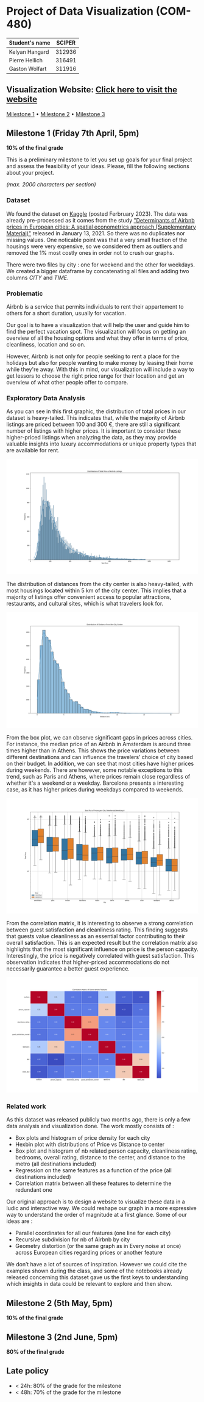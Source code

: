 # Project of Data Visualization (COM-480)

| Student's name | SCIPER |
| -------------- | ------ |
| Kelyan Hangard | 312936 |
| Pierre Hellich | 316491 |
| Gaston Wolfart | 311916 |

## Visualization Website: [Click here to visit the website](https://com-480-data-visualization.github.io/project-2023-les-zinzins/website/)

[Milestone 1](#milestone-1-friday-7th-april-5pm) • [Milestone 2](#milestone-2-5th-may-5pm) • [Milestone 3](#milestone-3-2nd-june-5pm)

## Milestone 1 (Friday 7th April, 5pm)

**10% of the final grade**

This is a preliminary milestone to let you set up goals for your final project and assess the feasibility of your ideas.
Please, fill the following sections about your project.

*(max. 2000 characters per section)*

### Dataset

We found the dataset on [Kaggle](https://www.kaggle.com/datasets/thedevastator/airbnb-prices-in-european-cities) (posted Ferbruary 2023). The data was already pre-processed as it comes from the study ["Determinants of Airbnb prices in European cities: A spatial econometrics approach (Supplementary Material)"](https://zenodo.org/record/4446043#.ZC7bqnZBzEZ) released in January 13, 2021. So there was no duplicates nor missing values. One noticable point was that a very small fraction of the housings were very expensive, so we considered them as outliers and removed the 1% most costly ones in order not to crush our graphs.

There were two files by city : one for weekend and the other for weekdays. We created a bigger dataframe by concatenating all files and adding two columns *CITY* and *TIME*.

### Problematic

Airbnb is a service that permits individuals to rent their appartement to others for a short duration, usually for vacation.

Our goal is to have a visualization that will help the user and guide him to find the perfect vacation spot. The visualization will focus on getting an overview of all the housing options and what they offer in terms of price, cleanliness, location and so on.

However, Airbnb is not only for people seeking to rent a place for the holidays but also for people wanting to make money by leasing their home while they're away. With this in mind, our visualization will include a way to get lessors to choose the right price range for their location and get an overview of what other people offer to compare.

### Exploratory Data Analysis

As you can see in this first graphic, the distribution of total prices in our dataset is heavy-tailed. This indicates that, while the majority of Airbnb listings are priced between 100 and 300 €, there are still a significant number of listings with higher prices. It is important to consider these higher-priced listings when analyzing the data, as they may provide valuable insights into luxury accommodations or unique property types that are available for rent.

![Distribution prices](images/histogram_distribution_prices.png)

The distribution of distances from the city center is also heavy-tailed, with most housings located within 5 km of the city center. This implies that a majority of listings offer convenient access to popular attractions, restaurants, and cultural sites, which is what travelers look for. 

![Distribution distance](images/histogram_distribution_distance.png)

From the box plot, we can observe significant gaps in prices across cities. For instance, the median price of an Airbnb in Amsterdam is around three times higher than in Athens. This shows the price variations between different destinations and can influence the travelers’ choice of city based on their budget. In addition, we can see that most cities have higher prices during weekends. There are however, some notable exceptions to this trend, such as Paris and Athens, where prices remain close regardless of whether it's a weekend or a weekday. Barcelona presents a interesting case, as it has higher prices during weekdays compared to weekends.

![Prices per city](images/boxplot_prices_per_city.png)

From the correlation matrix, it is interesting to observe a strong correlation between guest satisfaction and cleanliness rating. This finding suggests that guests value cleanliness as an essential factor contributing to their overall satisfaction. This is an expected result but the correlation matrix also highlights that the most significant influence on price is the person capacity. Interestingly, the price is negatively correlated with guest satisfaction. This observation indicates that higher-priced accommodations do not necessarily guarantee a better guest experience. 

![Correlation matrix](images/correlation_matrix.png)


### Related work

As this dataset was released publicly two months ago, there is only a few data analysis and visualization done. The work mostly consists of : 

- Box plots and histogram of price density for each city 
- Hexbin plot with distributions of Price vs Distance to center
- Box plot and histogram of nb related person capacity, cleanliness rating, bedrooms, overall rating, distance to the center, and distance to the metro (all destinations included)
- Regression on the same features as a function of the price (all destinations included)
- Correlation matrix between all these features to determine the redundant one

Our original approach is to design a website to visualize these data in a ludic and interactive way. We could reshape our graph in a more expressive way to understand the order of magnitude at a first glance. Some of our ideas are : 

- Parallel coordinates for all our features (one line for each city)
- Recursive subdivision for nb of Airbnb by city
- Geometry distortion (or the same graph as in Every noise at once) across European cities regarding prices or another feature

We don’t have a lot of sources of inspiration. However we could cite the examples shown during the class, and some of the notebooks already released concerning this dataset gave us the first keys to understanding which insights in data could be relevant to explore and then show. 

## Milestone 2 (5th May, 5pm)

**10% of the final grade**


## Milestone 3 (2nd June, 5pm)

**80% of the final grade**


## Late policy

- < 24h: 80% of the grade for the milestone
- < 48h: 70% of the grade for the milestone


